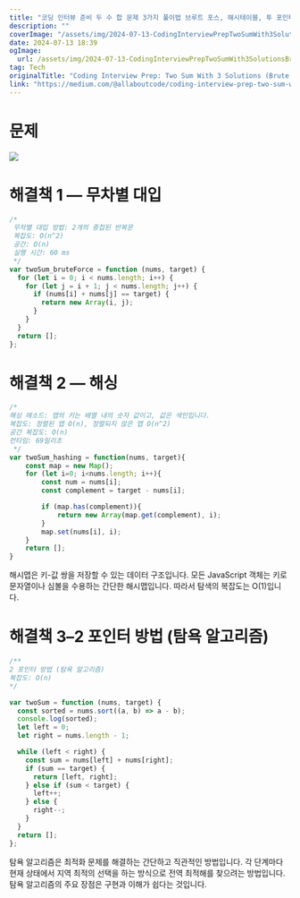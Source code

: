 ```yaml
---
title: "코딩 인터뷰 준비 두 수 합 문제 3가지 풀이법 브루트 포스, 해시테이블, 투 포인터"
description: ""
coverImage: "/assets/img/2024-07-13-CodingInterviewPrepTwoSumWith3SolutionsBruteForceHashtable2Pointers_0.png"
date: 2024-07-13 18:39
ogImage:
  url: /assets/img/2024-07-13-CodingInterviewPrepTwoSumWith3SolutionsBruteForceHashtable2Pointers_0.png
tag: Tech
originalTitle: "Coding Interview Prep: Two Sum With 3 Solutions (Brute Force, Hashtable, 2 Pointers)"
link: "https://medium.com/@allaboutcode/coding-interview-prep-two-sum-with-3-solutions-brute-force-hashtable-2-pointers-3db5e940d982"
---
```


# 문제

<img src="/assets/img/2024-07-13-CodingInterviewPrepTwoSumWith3SolutionsBruteForceHashtable2Pointers_0.png" />

# 해결책 1 — 무차별 대입

```js
/*
 무차별 대입 방법: 2개의 중첩된 반복문
 복잡도: O(n^2)
 공간: O(n)
 실행 시간: 60 ms
 */
var twoSum_bruteForce = function (nums, target) {
  for (let i = 0; i < nums.length; i++) {
    for (let j = i + 1; j < nums.length; j++) {
      if (nums[i] + nums[j] == target) {
        return new Array(i, j);
      }
    }
  }
  return [];
};
```

<div class="content-ad"></div>

# 해결책 2 — 해싱

```js
/*
해싱 메소드: 맵의 키는 배열 내의 숫자 값이고, 값은 색인입니다.
복잡도: 정렬된 맵 O(n), 정렬되지 않은 맵 O(n^2)
공간 복잡도: O(n)
런타임: 69밀리초
 */
var twoSum_hashing = function(nums, target){
    const map = new Map();
    for (let i=0; i<nums.length; i++){
        const num = nums[i];
        const complement = target - nums[i];
```

```js
        if (map.has(complement)){
            return new Array(map.get(complement), i);
        }
        map.set(nums[i], i);
    }
    return [];
}
```

해시맵은 키-값 쌍을 저장할 수 있는 데이터 구조입니다. 모든 JavaScript 객체는 키로 문자열이나 심볼을 수용하는 간단한 해시맵입니다. 따라서 탐색의 복잡도는 O(1)입니다.

<div class="content-ad"></div>

# 해결책 3–2 포인터 방법 (탐욕 알고리즘)

```js
/**
2 포인터 방법 (탐욕 알고리즘)
복잡도: O(n)
*/
```

```js
var twoSum = function (nums, target) {
  const sorted = nums.sort((a, b) => a - b);
  console.log(sorted);
  let left = 0;
  let right = nums.length - 1;

  while (left < right) {
    const sum = nums[left] + nums[right];
    if (sum == target) {
      return [left, right];
    } else if (sum < target) {
      left++;
    } else {
      right--;
    }
  }
  return [];
};
```

탐욕 알고리즘은 최적화 문제를 해결하는 간단하고 직관적인 방법입니다. 각 단계마다 현재 상태에서 지역 최적의 선택을 하는 방식으로 전역 최적해를 찾으려는 방법입니다. 탐욕 알고리즘의 주요 장점은 구현과 이해가 쉽다는 것입니다.

